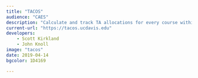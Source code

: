 ```yaml
---
title: "TACOS"
audience: "CAES"
description: "Calculate and track TA allocations for every course within CAES"
current-url: "https://tacos.ucdavis.edu"
developers:
    - Scott Kirkland
    - John Knoll
image: "tacos"
date: 2019-04-14
bgcolor: 1D4169

---
```

